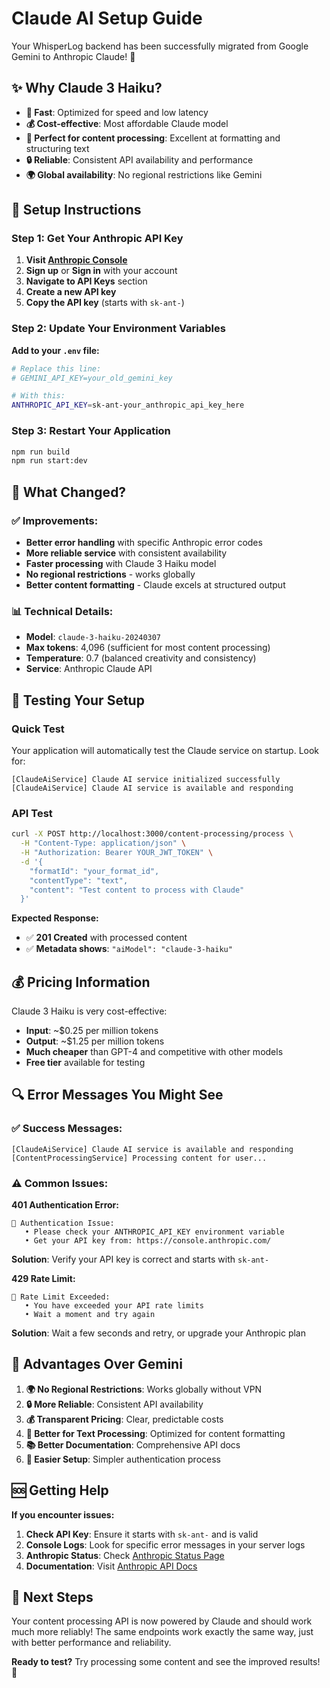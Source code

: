 # Claude AI Setup Guide

Your WhisperLog backend has been successfully migrated from Google Gemini to Anthropic Claude! 🎉

## ✨ Why Claude 3 Haiku?

- **🚀 Fast**: Optimized for speed and low latency
- **💰 Cost-effective**: Most affordable Claude model
- **🎯 Perfect for content processing**: Excellent at formatting and structuring text
- **🔒 Reliable**: Consistent API availability and performance
- **🌍 Global availability**: No regional restrictions like Gemini

## 🔧 Setup Instructions

### Step 1: Get Your Anthropic API Key

1. **Visit [Anthropic Console](https://console.anthropic.com/)**
2. **Sign up** or **Sign in** with your account
3. **Navigate to API Keys** section
4. **Create a new API key**
5. **Copy the API key** (starts with `sk-ant-`)

### Step 2: Update Your Environment Variables

**Add to your `.env` file:**
```bash
# Replace this line:
# GEMINI_API_KEY=your_old_gemini_key

# With this:
ANTHROPIC_API_KEY=sk-ant-your_anthropic_api_key_here
```

### Step 3: Restart Your Application

```bash
npm run build
npm run start:dev
```

## 🎯 What Changed?

### ✅ **Improvements:**
- **Better error handling** with specific Anthropic error codes
- **More reliable service** with consistent availability
- **Faster processing** with Claude 3 Haiku model
- **No regional restrictions** - works globally
- **Better content formatting** - Claude excels at structured output

### 📊 **Technical Details:**
- **Model**: `claude-3-haiku-20240307`
- **Max tokens**: 4,096 (sufficient for most content processing)
- **Temperature**: 0.7 (balanced creativity and consistency)
- **Service**: Anthropic Claude API

## 🧪 Testing Your Setup

### Quick Test
Your application will automatically test the Claude service on startup. Look for:
```
[ClaudeAiService] Claude AI service initialized successfully
[ClaudeAiService] Claude AI service is available and responding
```

### API Test
```bash
curl -X POST http://localhost:3000/content-processing/process \
  -H "Content-Type: application/json" \
  -H "Authorization: Bearer YOUR_JWT_TOKEN" \
  -d '{
    "formatId": "your_format_id",
    "contentType": "text",
    "content": "Test content to process with Claude"
  }'
```

**Expected Response:**
- ✅ **201 Created** with processed content
- ✅ **Metadata shows**: `"aiModel": "claude-3-haiku"`

## 💰 Pricing Information

Claude 3 Haiku is very cost-effective:
- **Input**: ~$0.25 per million tokens
- **Output**: ~$1.25 per million tokens
- **Much cheaper** than GPT-4 and competitive with other models
- **Free tier** available for testing

## 🔍 Error Messages You Might See

### ✅ **Success Messages:**
```
[ClaudeAiService] Claude AI service is available and responding
[ContentProcessingService] Processing content for user...
```

### ⚠️ **Common Issues:**

**401 Authentication Error:**
```
🔧 Authentication Issue:
   • Please check your ANTHROPIC_API_KEY environment variable
   • Get your API key from: https://console.anthropic.com/
```
**Solution**: Verify your API key is correct and starts with `sk-ant-`

**429 Rate Limit:**
```
🔧 Rate Limit Exceeded:
   • You have exceeded your API rate limits
   • Wait a moment and try again
```
**Solution**: Wait a few seconds and retry, or upgrade your Anthropic plan

## 🚀 Advantages Over Gemini

1. **🌍 No Regional Restrictions**: Works globally without VPN
2. **🔒 More Reliable**: Consistent API availability
3. **💰 Transparent Pricing**: Clear, predictable costs
4. **🎯 Better for Text Processing**: Optimized for content formatting
5. **📚 Better Documentation**: Comprehensive API docs
6. **🔧 Easier Setup**: Simpler authentication process

## 🆘 Getting Help

**If you encounter issues:**

1. **Check API Key**: Ensure it starts with `sk-ant-` and is valid
2. **Console Logs**: Look for specific error messages in your server logs
3. **Anthropic Status**: Check [Anthropic Status Page](https://status.anthropic.com/)
4. **Documentation**: Visit [Anthropic API Docs](https://docs.anthropic.com/)

## 📝 Next Steps

Your content processing API is now powered by Claude and should work much more reliably! The same endpoints work exactly the same way, just with better performance and reliability.

**Ready to test?** Try processing some content and see the improved results! 🎉

